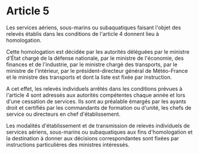 # Article 5

Les services aériens, sous-marins ou subaquatiques faisant l'objet des relevés établis dans les conditions de l'article 4 donnent lieu à homologation.

Cette homologation est décidée par les autorités déléguées par le ministre d'État chargé de la défense nationale, par le ministre de l'économie, des finances et de l'industrie, par le ministre chargé des transports, par le ministre de l'intérieur, par le président-directeur général de Météo-France et le ministre des transports et dont la liste est fixée par instruction.

A cet effet, les relevés individuels arrêtés dans les conditions prévues à l'article 4 sont adressés aux autorités compétentes chaque année et lors d'une cessation de services. Ils sont au préalable émargés par les ayants droit et certifiés par les commandants de formation ou d'unité, les chefs de service ou directeurs en chef d'établissement.

Les modalités d'établissement et de transmission de relevés individuels de services aériens, sous-marins ou subaquatiques aux fins d'homologation et la destination à donner aux décisions correspondantes sont fixées par instructions particulières des ministres intéressés.
